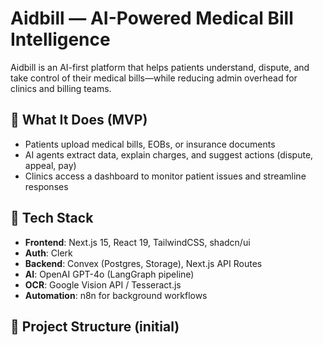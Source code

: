 # Aidbill — AI-Powered Medical Bill Intelligence

Aidbill is an AI-first platform that helps patients understand, dispute, and take control of their medical bills—while reducing admin overhead for clinics and billing teams.

## 🧠 What It Does (MVP)

- Patients upload medical bills, EOBs, or insurance documents
- AI agents extract data, explain charges, and suggest actions (dispute, appeal, pay)
- Clinics access a dashboard to monitor patient issues and streamline responses

## 🔧 Tech Stack

- **Frontend**: Next.js 15, React 19, TailwindCSS, shadcn/ui
- **Auth**: Clerk 
- **Backend**: Convex (Postgres, Storage), Next.js API Routes
- **AI**: OpenAI GPT-4o (LangGraph pipeline)
- **OCR**: Google Vision API / Tesseract.js
- **Automation**: n8n for background workflows

## 📁 Project Structure (initial)


